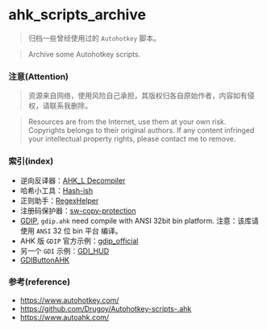 # ahk_scripts_archive

>   归档一些曾经使用过的 `Autohotkey` 脚本。

>   Archive some Autohotkey scripts.


### 注意(Attention)

>   资源来自网络，使用风险自己承担，其版权归各自原始作者，内容如有侵权，请联系我删除。

>   Resources are from the Internet, use them at your own risk. Copyrights belongs to their original authors. If any content infringed your intellectual property rights, please contact me to remove.

### 索引(index)

- 逆向反译器：[AHK_L Decompiler](AHK_L%20Decompiler)
- 哈希小工具：[Hash-ish](Hash-ish)
- 正则助手：[RegexHelper](RegexHelper)
- 注册码保护器：[sw-copy-protection](swcp)
- [GDIP](GDI_examples/readme.txt), `gdip.ahk` need compile with ANSI 32bit bin platform. 注意：该库请使用 `ANSI` 32 位 bin 平台 编译。
- AHK 版 `GDIP` 官方示例：[gdip_official](GDIP_examples/gdip_official)
- 另一个 `GDI` 示例：[GDI_HUD](GDIP_examples/GDI_HUD)
- [GDIButtonAHK](GDIP_examples/GDIButtonAHK)


### 参考(reference)

- https://www.autohotkey.com/
- https://github.com/Drugoy/Autohotkey-scripts-.ahk
- https://www.autoahk.com/
